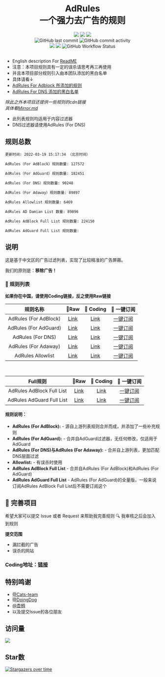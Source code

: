 <div align="center">
<h1 align="center">AdRules<br>一个强力去广告的规则</h1>

<img src="https://img.shields.io/github/stars/Cats-Team/AdRules?color=yellow">
<img src="https://img.shields.io/github/forks/Cats-Team/AdRules?color=orange">
<img src="https://img.shields.io/github/issues/Cats-Team/AdRules?color=green">
<br>
<img alt="GitHub last commit" src="https://img.shields.io/github/last-commit/cats-team/adrules">
<img alt="GitHub commit activity" src="https://img.shields.io/github/commit-activity/w/cats-team/adrules">
<br>
<img src="https://img.shields.io/github/license/Cats-Team/AdRules?color=bule">
<img src="https://img.shields.io/github/languages/code-size/Cats-Team/AdRules?color=blueviolet">
<img alt="GitHub Workflow Status" src="https://img.shields.io/github/workflow/status/cats-team/adrules/update%20rules">

<br>
  

</div>                                                                                                   
<br>

- English description For [ReadME](/README_EN.md)
- 注意：本项目规则具有一定的误杀请思考再三再使用
- 并且本项目部分规则引入由本团队添加的黑白名单 
- 具体请看↓
- [AdRules For Adblock 所添加的规则](https://github.com/Cats-Team/AdRules/blob/main/mod/rules/adblock-rules.txt)
- [AdRules For DNS 添加的黑白名单](https://github.com/Cats-Team/AdRules/blob/main/mod/rules/dns-rules.txt)

*除此之外本项目还提供一些规则的cdn链接*  
*具体看[Mirror.md](/mirror.md)*

* 此列表规则均适用于内容过滤器
* DNS过滤器请使用AdRules (For DNS)
## 规则总数
```
更新时间: 2022-03-19 15:17:34 （北京时间） 

AdRules（For AdBlock）规则数量: 127572 

AdRules（For AdGuard）规则数量: 182451 

AdRules（For DNS）规则数量: 90248 

AdRules（For Adaway）规则数量: 89897 

AdRules Allowlist 规则数量: 6469 

AdRules AD Damian List 数量: 89896 

AdRules AdBlock Full List 规则数量: 224150 

AdRules AdGuard Full List 规则数量:
``` 
## 说明

这是基于中文区的广告过滤列表，实现了比较精准的广告屏蔽。

我们的原则是：**移除广告！**

### 📃 规则列表

**如果你在中国，请使用Coding链接，反之使用Raw链接**

|   规则名称   | 🚀Raw | 🚀 Coding  | 🚀 一键订阅  |
|  :----:  | :----:  | :----:  | :----:  |
| AdRules (For AdBlock) | [Link](https://raw.githubusercontent.com/Cats-Team/AdRules/main/adblock.txt)|[Link](https://cats-team.coding.net/p/adguard/d/AdRules/git/raw/main/adblock.txt) |[一键订阅](https://subscribe.adblockplus.org/?location=https://cats-team.coding.net/p/adguard/d/AdRules/git/raw/main/adblock.txt) |
| AdRules (For AdGuard) | [Link](https://raw.githubusercontent.com/Cats-Team/AdRules/main/adguard.txt)|[Link](https://cats-team.coding.net/p/adguard/d/AdRules/git/raw/main/adguard.txt)|[一键订阅](https://subscribe.adblockplus.org/?location=https://cats-team.coding.net/p/adguard/d/AdRules/git/raw/main/adguard.txt) |
| AdRules (For DNS) | [Link](https://raw.githubusercontent.com/Cats-Team/AdRules/main/dns.txt)|[Link](https://cats-team.coding.net/p/adguard/d/AdRules/git/raw/main/dns.txt) | [一键订阅](https://subscribe.adblockplus.org/?location=https://cats-team.coding.net/p/adguard/d/AdRules/git/raw/main/dns.txt) |
| AdRules (For Adaway) | [Link](https://raw.githubusercontent.com/Cats-Team/AdRules/main/hosts.txt)|[Link](https://cats-team.coding.net/p/adguard/d/AdRules/git/raw/main/hosts.txt) | [一键订阅](https://subscribe.adblockplus.org/?location=https://cats-team.coding.net/p/adguard/d/AdRules/git/raw/main/hosts.txt) |
| AdRules Allowlist | [Link](https://raw.githubusercontent.com/Cats-Team/AdRules/main/allow.txt)|[Link](https://cats-team.coding.net/p/adguard/d/AdRules/git/raw/main/allow.txt)|[一键订阅](https://subscribe.adblockplus.org/?location=https://cats-team.coding.net/p/adguard/d/AdRules/git/raw/main/allow.txt) |

<br>

|   Full规则   | 🚀Raw | 🚀 Coding  | 🚀 一键订阅  |
|  :----:  | :----:  | :----:  | :----:  |
| AdRules AdBlock Full List | [Link](https://raw.githubusercontent.com/Cats-Team/AdRules/main/adblock+adguard.txt)|[Link](https://cats-team.coding.net/p/adguard/d/AdRules/git/raw/main/adblock+adguard.txt) |[一键订阅](https://subscribe.adblockplus.org/?location=https://cats-team.coding.net/p/adguard/d/AdRules/git/raw/main/adblock+adguard.txt) |
| AdRules AdGuard Full List | [Link](https://raw.githubusercontent.com/Cats-Team/AdRules/main/adguard-full.txt)|[Link](https://cats-team.coding.net/p/adguard/d/AdRules/git/raw/main/adguard-full.txt)|[一键订阅](https://subscribe.adblockplus.org/?location=https://cats-team.coding.net/p/adguard/d/AdRules/git/raw/main/adguard-full.txt) |

#### 规则说明：
- **AdRules (For AdBlock):** -
源自上游列表规则合并而成，并添加了一些补充规则  
- **AdRules (For AdGuard):** -
合并自AdGuard过滤器，无任何修改，仅适用于AdGuard  
- **AdRules (For DNS)与AdRules (For Adaway):** -
合并自上游列表，更加匹配DNS层面过滤
- **Allowlist:** -
有误杀时使用
- **AdRules AdBlock Full List** -
合并自AdRules (For AdBlock)和AdRules (For AdGuard)
- **AdRules AdGuard Full List** -
AdRules (For AdGuard)的全量版，一般来说订阅AdRules AdBlock Full List后不需要订阅这个
## 🚛 完善项目

希望大家可以提交 Issue 或者 Request 来帮助我完善规则 🔍 我审核之后会加入到规则

**提交范围**

- 漏拦截的广告
- 误杀的网站

### **Coding地址：[链接](https://cats-team.coding.net/public/adguard/AdRules/git/files)**
## 特别鸣谢
* [@Cats-team](https://github.com/Cats-Team)
* [@DoingDog](https://github.com/DoingDog) 
* [@杏梢](https://github.com/hacamer)
* 以及提交Issue的各位朋友

## 访问量
![](http://profile-counter.glitch.me/cats-team/count.svg)


## Star数

[![Stargazers over time](https://starchart.cc/Cats-Team/AdRules.svg)](https://starchart.cc/Cats-Team/AdRules)
